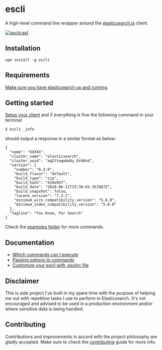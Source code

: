 # escli
A high-level command line wrapper around the
[elasticsearch.js](https://github.com/elastic/elasticsearch-js) client.

[![asciicast](https://asciinema.org/a/YUQjR3vyDMeZnYFvX98dAknCh.png)](https://asciinema.org/a/YUQjR3vyDMeZnYFvX98dAknCh)

## Installation
``` shell
npm install -g escli
```

## Requirements
[Make sure you have elasticsearch up and
running](https://www.elastic.co/guide/en/elasticsearch/reference/current/getting-started.html).

## Getting started
[Setup your client](docs/setting-up-client.md) and if everything is fine the
following command in your terminal

``` shell
$ escli _info
```

should output a response in a similar format as below:

```
{
  "name": "XXXXX",
  "cluster_name": "elasticsearch",
  "cluster_uuid": "aq2tteqwbddy_8s9dnd",
  "version": {
    "number": "6.3.0",
    "build_flavor": "default",
    "build_type": "zip",
    "build_hash": "424e937",
    "build_date": "2018-06-11T23:38:03.357887Z",
    "build_snapshot": false,
    "lucene_version": "7.3.1",
    "minimum_wire_compatibility_version": "5.6.0",
    "minimum_index_compatibility_version": "5.0.0"
  },
  "tagline": "You Know, for Search"
}
```

Check the [examples folder](docs/examples/) for more commands.

## Documentation
- [Which commands can I execute](docs/commands.md)
- [Passing options to commands](docs/options.md)
- [Customize your escli with .esclirc file](docs/esclirc.md)

## Disclaimer
This is side project I've built in my spare time with the purpose of helping me
out with repetitive tasks I use to perform in Elasticsearch. It's not encouraged
and advised to be used in a production environment and/or where sensitive data
is being handled.

## Contributing
Contributions and improvements in accord with the project philosophy are gladly
accepted. Make sure to check the [contributing](CONTRIBUTING.md) guide for
more info.
